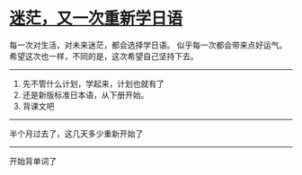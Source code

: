 # [迷茫，又一次重新学日语](https://github.com/yihong0618/gitblog/issues/172)


每一次对生活，对未来迷茫，都会选择学日语。
似乎每一次都会带来点好运气。
希望这次也一样，不同的是，这次希望自己坚持下去。

---

1. 先不管什么计划，学起来，计划也就有了
2. 还是新版标准日本语，从下册开始。
3. 背课文吧

---

半个月过去了，这几天多少重新开始了

---

开始背单词了